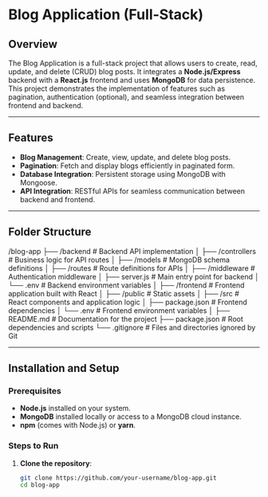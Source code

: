 # Blog Application (Full-Stack)

## Overview

The Blog Application is a full-stack project that allows users to create, read, update, and delete (CRUD) blog posts. It integrates a **Node.js/Express** backend with a **React.js** frontend and uses **MongoDB** for data persistence. This project demonstrates the implementation of features such as pagination, authentication (optional), and seamless integration between frontend and backend.

---

## Features

- **Blog Management**: Create, view, update, and delete blog posts.
- **Pagination**: Fetch and display blogs efficiently in paginated form.
- **Database Integration**: Persistent storage using MongoDB with Mongoose.
- **API Integration**: RESTful APIs for seamless communication between backend and frontend.

---

## Folder Structure

/blog-app ├── /backend # Backend API implementation │ ├── /controllers # Business logic for API routes │ ├── /models # MongoDB schema definitions │ ├── /routes # Route definitions for APIs │ ├── /middleware # Authentication middleware │ ├── server.js # Main entry point for backend │ └── .env # Backend environment variables │ ├── /frontend # Frontend application built with React │ ├── /public # Static assets │ ├── /src # React components and application logic │ ├── package.json # Frontend dependencies │ └── .env # Frontend environment variables │ ├── README.md # Documentation for the project ├── package.json # Root dependencies and scripts └── .gitignore # Files and directories ignored by Git

---

## Installation and Setup

### Prerequisites

- **Node.js** installed on your system.
- **MongoDB** installed locally or access to a MongoDB cloud instance.
- **npm** (comes with Node.js) or **yarn**.

### Steps to Run

1. **Clone the repository**:
   ```bash
   git clone https://github.com/your-username/blog-app.git
   cd blog-app
   ```

